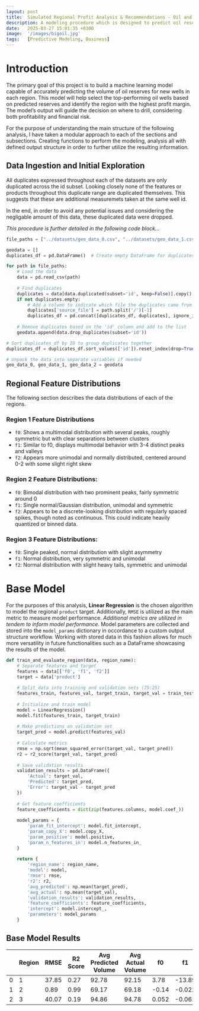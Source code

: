 ```yaml
---
layout: post
title:  Simulated Regional Profit Analysis & Recommendations - Oil and Mining Application
description: A modeling procedure which is designed to predict oil reserve volume, and provide a bootstrapped profit analysis on a regional basis, allowing for optimal oil well placement. 
date:   2025-03-27 15:01:35 +0300
image:  '/images/bigoil.jpg'
tags:   [Predictive Modeling, Business]
---
```

# Introduction
The primary goal of this project is to build a machine learning model capable of accurately predicting the volume of oil reserves for new wells in each region. This model will help select the top-performing oil wells based on predicted reserves and identify the region with the highest profit margin. The model’s output will guide the decision on where to drill, considering both profitability and financial risk.

For the purpose of understanding the main structure of the following analysis, I have taken a modular approach to each of the sections and subsections. Creating functions to perform the modeling, analysis all with defined output structure in order to further utilize the resulting information.

## Data Ingestion and Initial Exploration

All duplicates expressed throughout each of the datasets are only duplicated across the id subset. Looking closely none of the features or products throughout this duplicate range are duplicated themselves. This suggests that these are additional measuremets taken at the same well id.

In the end, in order to avoid any potential issues and considering the negligable amount of this data, these duplicated data were dropped.

_This procedure is further detailed in the following code block..._ 

```python
file_paths = ["../datasets/geo_data_0.csv", "../datasets/geo_data_1.csv", "../datasets/geo_data_2.csv"]

geodata = []
duplicates_df = pd.DataFrame()  # Create empty DataFrame for duplicates

for path in file_paths:
    # Load the data
    data = pd.read_csv(path)
    
    # Find duplicates
    duplicates = data[data.duplicated(subset='id', keep=False)].copy()
    if not duplicates.empty:
        # Add a column to indicate which file the duplicates came from
        duplicates['source_file'] = path.split('/')[-1]
        duplicates_df = pd.concat([duplicates_df, duplicates], ignore_index=True)
    
    # Remove duplicates based on the 'id' column and add to the list
    geodata.append(data.drop_duplicates(subset='id'))

# Sort duplicates_df by ID to group duplicates together
duplicates_df = duplicates_df.sort_values(['id']).reset_index(drop=True)

# Unpack the data into separate variables if needed
geo_data_0, geo_data_1, geo_data_2 = geodata
```
## Regional Feature Distributions

The following section describes the data distributions of each of the regions. 

### Region 1 Feature Distributions

- `f0`: Shows a multimodal distribution with several peaks, roughly symmetric but with clear separations between clusters
- `f1`: Similar to f0, displays multimodal behavior with 3-4 distinct peaks and valleys
- `f2`: Appears more unimodal and normally distributed, centered around 0-2 with some slight right skew

### Region 2 Feature Distributions:

- `f0`: Bimodal distribution with two prominent peaks, fairly symmetric around 0
- `f1`: Single normal/Gaussian distribution, unimodal and symmetric
- `f2`: Appears to be a discrete-looking distribution with regularly spaced spikes, though noted as continuous. This could indicate heavily quantized or binned data.

### Region 3 Feature Distributions:

- `f0`: Single peaked, normal distribution with slight asymmetry
- `f1`: Normal distribution, very symmetric and unimodal
- `f2`: Normal distribution with slight heavy tails, symmetric and unimodal

# Base Model

For the purposes of this analysis, **Linear Regression** is the chosen algorithm to model the regional `product` target. Additionally, `RMSE` is utilized as the main metric to measure model performance. _Additional metrics are utilized in tendem to inform model performance._ Model parameters are collected and stored into the `model_params` dictionary in occordance to a custom output structure workflow. Working with stored data in this fashion allows for much more versatility in future functionalities such as a DataFrame showcasing the results of the model.

```python
def train_and_evaluate_region(data, region_name):
    # Separate features and target
    features = data[['f0', 'f1', 'f2']]
    target = data['product']
    
    # Split data into training and validation sets (75:25)
    features_train, features_val, target_train, target_val = train_test_split(features, target, test_size=0.25, random_state=12345)
    
    # Initialize and train model
    model = LinearRegression()
    model.fit(features_train, target_train)
    
    # Make predictions on validation set
    target_pred = model.predict(features_val)
    
    # Calculate metrics
    rmse = np.sqrt(mean_squared_error(target_val, target_pred))
    r2 = r2_score(target_val, target_pred)
    
    # Save validation results
    validation_results = pd.DataFrame({
        'Actual': target_val,
        'Predicted': target_pred,
        'Error': target_val - target_pred
    })
    
    # Get feature coefficients
    feature_coefficients = dict(zip(features.columns, model.coef_))
    
    model_params = {
        'param_fit_intercept': model.fit_intercept,
        'param_copy_X': model.copy_X,
        'param_positive': model.positive,
        'param_n_features_in': model.n_features_in_
    }
    
    return {
        'region_name': region_name,
        'model': model,
        'rmse': rmse,
        'r2': r2,
        'avg_predicted': np.mean(target_pred),
        'avg_actual': np.mean(target_val),
        'validation_results': validation_results,
        'feature_coefficients': feature_coefficients,
        'intercept': model.intercept_,
        'parameters': model_params
    }
```

## Base Model Results

|   | Region | RMSE | R2 Score | Avg Predicted Volume | Avg Actual Volume | f0 | f1 | f2 | Intercept | param_fit_intercept | param_copy_X | param_positive | param_n_features_in |
|---|--------|------|----------|----------------------|-------------------|----|----|----|-----------|---------------------|--------------|----------------|---------------------|
| 0 |   1    | 37.85 | 0.27 | 92.78 |  92.15 | 3.78 | -13.89 | 6.63 | 77.63 | True | True | False | 3 |
| 1 |   2    | 0.89  | 0.99 | 69.17 | 69.18 | -0.14 | -0.022 | 26.95 | 1.65 | True | True | False | 3 |
| 2 |   3    | 40.07 | 0.19 | 94.86 |  	94.78 | 0.052 | -0.061 |  	5.77 | 80.61 | True |  	True | False | 3 |
